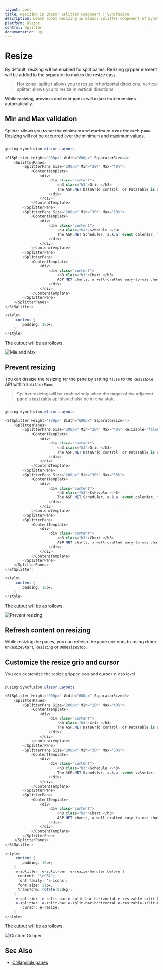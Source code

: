 ```yaml
---
layout: post
title: Resizing in Blazor Splitter Component | Syncfusion 
description: Learn about Resizing in Blazor Splitter component of Syncfusion, and more details.
platform: Blazor
control: Splitter
documentation: ug
---
```


# Resize

By default, resizing will be enabled for split panes. Resizing gripper element will be added to the separator to makes the resize easy.

> Horizontal splitter allows you to resize in horizontal directions.
> Vertical splitter allows you to resize in vertical directions.

While resizing, previous and next panes will adjust its dimensions automatically.

## Min and Max validation

Splitter allows you to set the minimum and maximum sizes for each pane. Resizing will not be occurred over the minimum and maximum values.

```csharp

@using Syncfusion.Blazor.Layouts

<SfSplitter Height="200px" Width="600px" SeparatorSize=4>
    <SplitterPanes>
        <SplitterPane Size="200px" Min="20%" Max="40%">
            <ContentTemplate>
                <div>
                    <div class="content">
                        <h3 class="h3">Grid </h3>
                        The ASP.NET DataGrid control, or DataTable is a feature-rich control used to display data in a tabular format.
                    </div>
                </div>
            </ContentTemplate>
        </SplitterPane>
        <SplitterPane Size="200px" Min="30%" Max="60%">
            <ContentTemplate>
                <div>
                    <div class="content">
                        <h3 class="h3">Schedule </h3>
                        The ASP.NET Scheduler, a.k.a. event calendar, facilitates almost all calendar features, thus allowing users to manage their time efficiently
                    </div>
                </div>
            </ContentTemplate>
        </SplitterPane>
        <SplitterPane>
            <ContentTemplate>
                <div>
                    <div class="content">
                        <h3 class="h3">Chart </h3>
                        ASP.NET charts, a well-crafted easy-to-use charting package, is used to add beautiful charts in web and mobile applications
                    </div>
                </div>
            </ContentTemplate>
        </SplitterPane>
    </SplitterPanes>
</SfSplitter>

<style>
    .content {
        padding: 10px;
    }
</style>

```

The output will be as follows.

![Min and Max](./images/min-max-size.png)

## Prevent resizing

You can disable the resizing for the pane by setting `false` to the `Resizable` API within `SplitterPane`.

> Splitter resizing will be enabled only when the target of the adjacent pane's `Resizable` api should also be in `true` state.

```csharp

@using Syncfusion.Blazor.Layouts

<SfSplitter Height="200px" Width="600px" SeparatorSize=4>
    <SplitterPanes>
        <SplitterPane Size="200px" Min="20%" Max="40%" Resizable="false">
            <ContentTemplate>
                <div>
                    <div class="content">
                        <h3 class="h3">Grid </h3>
                        The ASP.NET DataGrid control, or DataTable is a feature-rich control used to display data in a tabular format.
                    </div>
                </div>
            </ContentTemplate>
        </SplitterPane>
        <SplitterPane Size="200px" Min="30%" Max="60%">
            <ContentTemplate>
                <div>
                    <div class="content">
                        <h3 class="h3">Schedule </h3>
                        The ASP.NET Scheduler, a.k.a. event calendar, facilitates almost all calendar features, thus allowing users to manage their time efficiently
                    </div>
                </div>
            </ContentTemplate>
        </SplitterPane>
        <SplitterPane>
            <ContentTemplate>
                <div>
                    <div class="content">
                        <h3 class="h3">Chart </h3>
                        ASP.NET charts, a well-crafted easy-to-use charting package, is used to add beautiful charts in web and mobile applications
                    </div>
                </div>
            </ContentTemplate>
        </SplitterPane>
    </SplitterPanes>
</SfSplitter>

<style>
    .content {
        padding: 10px;
    }
</style>

```

The output will be as follows.

![Prevent resizing](./images/prevent-resize.png)

## Refresh content on resizing

While resizing the panes, you can refresh the pane contents by using either `OnResizeStart`, `Resizing` or `OnResizeStop`.

## Customize the resize grip and cursor

You can customize the resize gripper icon and cursor in css level.

```csharp

@using Syncfusion.Blazor.Layouts

<SfSplitter Height="200px" Width="600px" SeparatorSize=3>
    <SplitterPanes>
        <SplitterPane Size="200px" Min="20%" Max="40%">
            <ContentTemplate>
                <div>
                    <div class="content">
                        <h3 class="h3">Grid </h3>
                        The ASP.NET DataGrid control, or DataTable is a feature-rich control used to display data in a tabular format.
                    </div>
                </div>
            </ContentTemplate>
        </SplitterPane>
        <SplitterPane Size="200px" Min="30%" Max="60%">
            <ContentTemplate>
                <div>
                    <div class="content">
                        <h3 class="h3">Schedule </h3>
                        The ASP.NET Scheduler, a.k.a. event calendar, facilitates almost all calendar features, thus allowing users to manage their time efficiently
                    </div>
                </div>
            </ContentTemplate>
        </SplitterPane>
        <SplitterPane>
            <ContentTemplate>
                <div>
                    <div class="content">
                        <h3 class="h3">Chart </h3>
                        ASP.NET charts, a well-crafted easy-to-use charting package, is used to add beautiful charts in web and mobile applications
                    </div>
                </div>
            </ContentTemplate>
        </SplitterPane>
    </SplitterPanes>
</SfSplitter>

<style>
    .content {
        padding: 10px;
    }
    .e-splitter .e-split-bar .e-resize-handler:before {
      content: "\e934";
      font-family: 'e-icons';
      font-size: 11px;
      transform: rotate(90deg);
    }
    .e-splitter .e-split-bar.e-split-bar-horizontal.e-resizable-split-bar,
    .e-splitter .e-split-bar.e-split-bar-horizontal.e-resizable-split-bar::after {
        cursor: e-resize;
    }
</style>

```

The output will be as follows.

![Custom Gripper](./images/resize-gripper.png)

## See Also

* [Collapsible panes](./expand-and-collapse/)
